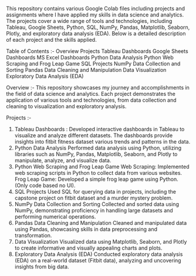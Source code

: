 This repository contains various Google Colab files including projects and assignments where I have applied my skills in data science and analytics. 
The projects cover a wide range of tools and technologies, including Tableau, Google Sheets, Python, SQL, NumPy, Pandas, Matplotlib, Seaborn, Plotly, and exploratory data analysis (EDA). 
Below is a detailed description of each project and the skills applied.

Table of Contents :-
Overview
Projects
Tableau Dashboards
Google Sheets Dashboards
MS Excel Dashboards
Python Data Analysis
Python Web Scraping and Frog Leap Game
SQL Projects
NumPy Data Collection and Sorting 
Pandas Data Cleaning and Manipulation
Data Visualization
Exploratory Data Analysis (EDA)

Overview :-
This repository showcases my journey and accomplishments in the field of data science and analytics. Each project demonstrates the application of various tools and technologies, from data collection and cleaning to visualization and exploratory analysis.

Projects :-
1. Tableau Dashboards :
   Developed interactive dashboards in Tableau to visualize and analyze different datasets. The dashboards provide insights into fitbit fitness dataset various trends and patterns in the data.
2. Python Data Analysis
   Performed data analysis using Python, utilizing libraries such as NumPy, Pandas, Matplotlib, Seaborn, and Plotly to manipulate, analyze, and visualize data.
3. Python Web Scraping and Frog Leap Game
   Web Scraping: Implemented web scraping scripts in Python to collect data from various websites.
   Frog Leap Game: Developed a simple frog leap game using Python. (Only code based no UI).
4. SQL Projects
   Used SQL for querying data in projects, including the capstone project on fitbit dataset and a murder mystery problem.
5. NumPy Data Collection and Sorting
   Collected and sorted data using NumPy, demonstrating proficiency in handling large datasets and performing numerical operations.
6. Pandas Data Cleaning and Manipulation
   Cleaned and manipulated data using Pandas, showcasing skills in data preprocessing and transformation.
7. Data Visualization
   Visualized data using Matplotlib, Seaborn, and Plotly to create informative and visually appealing charts and plots.
8. Exploratory Data Analysis (EDA)
   Conducted exploratory data analysis (EDA) on a real-world dataset (Fitbit data), analyzing and uncovering insights from big data.
